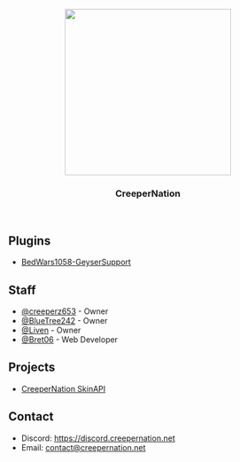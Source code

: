 <p align="center">
  <img src="https://api-docs.creepernation.net/assets/img/Banner-Text.png" height="300">
  <h3 align="center">CreeperNation</h3>
</p>
<br>

## Plugins
 - [BedWars1058-GeyserSupport](https://github.com/CreeperNation/BedWars1058-GeyserSupport)

## Staff  
 - [@creeperz653](https://github.com/Creeperz653) - Owner
 - [@BlueTree242](https://github.com/BlueTree242) - Owner
 - [@Liven](https://github.com/CallMeAryan) - Owner
 - [@Bret06](https://github.com/Bret06) - Web Developer

## Projects
 - [CreeperNation SkinAPI](https://api-docs.creepernation.net)

## Contact
 - Discord: https://discord.creepernation.net
 - Email: [contact@creepernation.net](mailto:contact@creepernation.net)
